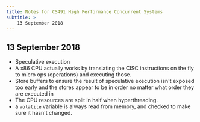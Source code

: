 ```yaml
---
title: Notes for CS491 High Performance Concurrent Systems
subtitle: >
    13 September 2018
---
```


## 13 September 2018

* Speculative execution
* A x86 CPU actually works by translating the CISC instructions on the fly to micro ops (operations) and executing those.
* Store buffers to ensure the result of speculative execution isn't exposed too early and the stores appear to be in order no matter what order they are executed in
* The CPU resources are split in half when hyperthreading.
* a `volatile` variable is always read from memory, and checked to make sure it hasn't changed.

